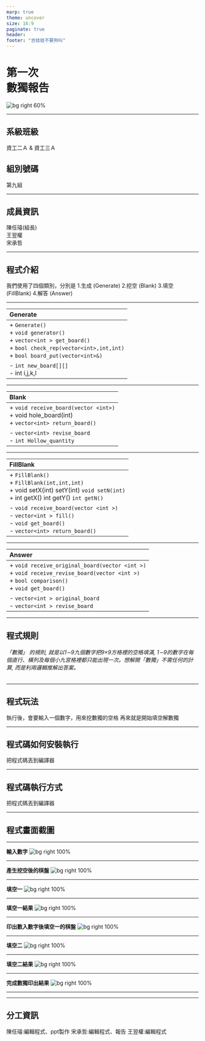 ```yaml
---
marp: true
theme: uncover
size: 16:9
paginate: true
header:
footer: "吉娃娃不要狗叫"
---
```


<!-- _paginate: false -->
<!--_backgroundColor: lightBlue -->

第一次<br> 數獨報告
=== 

![bg right 60%](圖片/數獨.png)

---

系級班級
---
資工二Ａ & 資工三Ａ

組別號碼
---
第九組

---

成員資訊
---
陳任璿(組長)<br>  王翌權<br>  宋承哲

---

程式介紹
---
我們使用了四個類別，分別是
1.生成 (Generate)
2.挖空 (Blank)
3.填空 (FillBlank)
4.解答 (Answer)

---

| Generate |
| :--- |
| + `Generate()`<br> + `void generator()`<br> + `vector<int > get_board()`<br> + `bool check_rep(vector<int>,int,int)`<br> + `bool board_put(vector<int>&)`|
| - `int new_board[][]`<br> - int i,j,k,l |


---

| Blank |
| :-- |
| + `void receive_board(vector <int>)`<br> + void hole_board(int) <br> + `vector<int> return_board()`|
| - `vector<int> revise_board`<br> - `int Hollow_quantity`|

---

| FillBlank |
| :--|
| + `FillBlank()`<br> + `FillBlank(int,int,int)`<br> + void setX(int) setY(int) `void setN(int)`<br> + int getX() int getY() `int getN()`|
| - `void receive_board(vector <int >)`<br> - `vector<int > fill()`<br> - `void get_board()`<br> - `vector<int> return_board()`|

---

| Answer |
| :--|
| + `void receive_original_board(vector <int >)`<br> + `void receive_revise_board(vector <int >)`<br> + `bool comparison()`<br> + `void get_board()`|
| - `vector<int > original_board`<br> - `vector<int > revise_board`|

---

程式規則
---

###### 「數獨」 的規則, 就是以1∼9九個數字把9×9方格裡的空格填滿, 1∼9的數字在每 個直行、橫列及每個小九宮格裡都只能出現一次。想解開「數獨」不需任何的計算, 而是利用邏輯推解出答案。 

---

程式玩法
---
執行後，會要輸入一個數字，用來挖數獨的空格
再來就是開始填空解數獨

---

程式碼如何安裝執行
---
把程式碼丟到編譯器

---

程式碼執行方式
---
把程式碼丟到編譯器

---

程式畫面截圖
---

---
**輸入數字**
![bg right 100%](圖片/輸入數字.png)

---
**產生挖空後的棋盤**
![bg right 100%](圖片/產生挖空後的棋盤.png)

---
**填空一**
![bg right 100%](圖片/填空一.png)

---
**填空一結果**
![bg right 100%](圖片/填空一結果.png)


---
**印出數入數字後填空一的棋盤**
![bg right 100%](圖片/印出數入數字後填空一的棋盤.png)

---
**填空二**
![bg right 100%](圖片/填空二.png)

---
**填空二結果**
![bg right 100%](圖片/填空一結果.png)


---
**完成數獨印出結果**
![bg right 100%](圖片/完成數獨印出結果.png)

---
---

分工資訊
---

陳任璿:編輯程式、ppt製作
宋承哲:編輯程式、報告
王翌權:編輯程式

